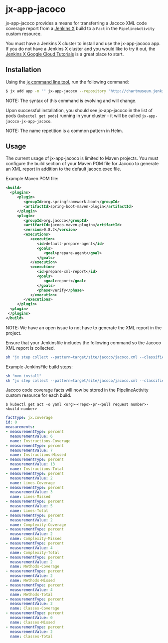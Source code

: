 # jx-app-jacoco

jx-app-jacoco provides a means for transferring a Jacoco XML code coverage report from a [Jenkins X](https://jenkins-x.github.io/jenkins-x-website/) build to a `Fact` in the `PipelineActivity` custom resource.

You must have a Jenkins X cluster to install and use the jx-app-jacoco app.
If you do not have a Jenkins X cluster and you would like to try it out, the [Jenkins X Google Cloud Tutorials](https://jenkins-x.io/getting-started/tutorials/) is a great place to start.

## Installation

Using the [jx command line tool](https://jenkins-x.io/getting-started/install/), run the following command:

```bash
$ jx add app -n "" jx-app-jacoco --repository "http://chartmuseum.jenkins-x.io"
```

NOTE: The syntax of this command is evolving and will change.

Upon successful installation, you should see jx-app-jacoco in the list of pods (`kubectel get pods`) running in your cluster - it will be called `jx-app-jacoco-jx-app-jacoco`.
                                                                                                        
NOTE: The name repetition is a common pattern in Helm.

## Usage

The current usage of jx-app-jacoco is limited to Maven projects.
You must configure the build section of your Maven POM file for Jacoco to generate an XML report in addition to the default jacoco.exec file.

Example Maven POM file:

```xml
<build>
  <plugins>
     <plugin>
        <groupId>org.springframework.boot</groupId>
        <artifactId>spring-boot-maven-plugin</artifactId>
     </plugin>
     <plugin>
        <groupId>org.jacoco</groupId>
        <artifactId>jacoco-maven-plugin</artifactId>
        <version>0.8.2</version>
        <executions>
           <execution>
              <id>default-prepare-agent</id>
              <goals>
                 <goal>prepare-agent</goal>
              </goals>
           </execution>
           <execution>
              <id>prepare-xml-report</id>
              <goals>
                 <goal>report</goal>
              </goals>
              <phase>verify</phase>
           </execution>
        </executions>
     </plugin>
  <plugin>
 </plugins>
</build>
```
NOTE: We have an open issue to not have to generate the XML report in the project.

Ensure that your Jenkinsfile includes the following command so the Jacoco XML report is collected.

```bash
sh "jx step collect --pattern=target/site/jacoco/jacoco.xml --classifier=jacoco"
```

Example JenkinsFile build steps:

```bash
sh "mvn install"
sh "jx step collect --pattern=target/site/jacoco/jacoco.xml --classifier=jacoco"
```

Jacoco code coverage facts will now be stored in the PipelineActivity custom resource for each build.

```
$ kubectl get act -o yaml <org>-<repo>-pr-<pull request number>-<build-number>
```

```yaml
factType: jx.coverage
id: 0
measurements:
- measurementType: percent
  measurementValue: 6
  name: Instructions-Coverage
- measurementType: percent
  measurementValue: 7
  name: Instructions-Missed
- measurementType: percent
  measurementValue: 13
  name: Instructions-Total
- measurementType: percent
  measurementValue: 2
  name: Lines-Coverage
- measurementType: percent
  measurementValue: 3
  name: Lines-Missed
- measurementType: percent
  measurementValue: 5
  name: Lines-Total
- measurementType: percent
  measurementValue: 2
  name: Complexity-Coverage
- measurementType: percent
  measurementValue: 2
  name: Complexity-Missed
- measurementType: percent
  measurementValue: 4
  name: Complexity-Total
- measurementType: percent
  measurementValue: 2
  name: Methods-Coverage
- measurementType: percent
  measurementValue: 2
  name: Methods-Missed
- measurementType: percent
  measurementValue: 4
  name: Methods-Total
- measurementType: percent
  measurementValue: 2
  name: Classes-Coverage
- measurementType: percent
  measurementValue: 0
  name: Classes-Missed
- measurementType: percent
  measurementValue: 2
  name: Classes-Total
```